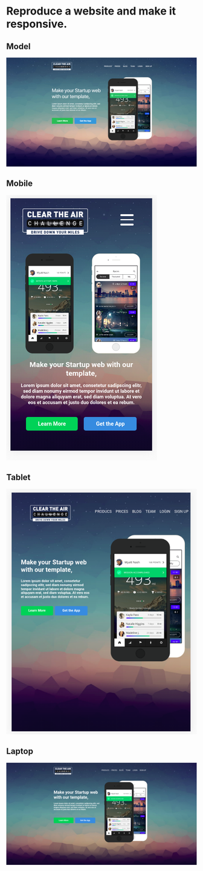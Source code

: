 # Reproduce a website and make it responsive.
## Model
![](./image/homepage.png)
## Mobile
![](./image/phone.png)
## Tablet
![](./image/ipad.png)
## Laptop
![](./image/computer.png)





